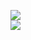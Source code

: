 [![](https://img.shields.io/badge/Made%20With-Github%20Spray-lightgrey.svg?style=for-the-badge&logo=github)](https://github.com/Annihil/github-spray#23837)  
[![](https://i.imgur.com/2DrTn0Z.gif)](https://github.com/Annihil/github-spray)